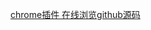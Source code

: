 [chrome插件 在线浏览github源码](https://chrome.google.com/webstore/detail/octotree/bkhaagjahfmjljalopjnoealnfndnagc?hl=zh-CN)